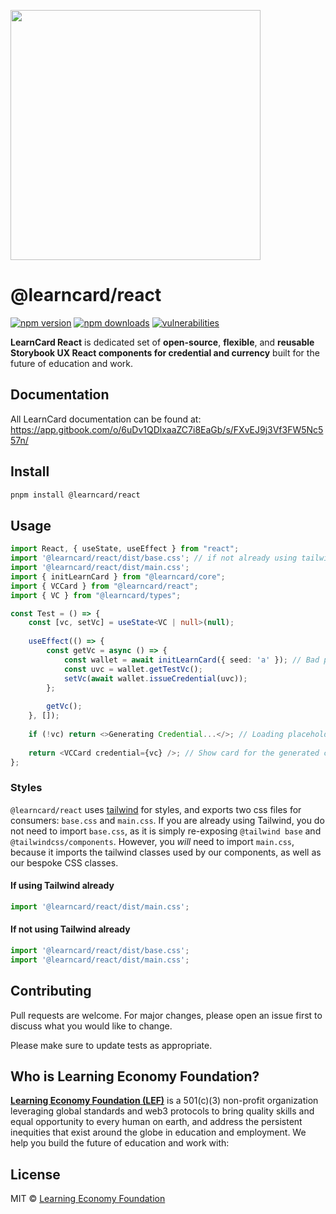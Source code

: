 [<img src="https://user-images.githubusercontent.com/2185016/176284693-4ca14052-d067-4ea5-b170-c6cd2594ee23.png" width="400"/>](image.png)
# @learncard/react

[![npm version](https://img.shields.io/npm/v/@learncard/react)](https://www.npmjs.com/package/@learncard/react)
[![npm downloads](https://img.shields.io/npm/dw/@learncard/react)](https://www.npmjs.com/package/@learncard/react)
[![vulnerabilities](https://img.shields.io/snyk/vulnerabilities/npm/@learncard/react)](https://www.npmjs.com/package/@learncard/react)

**LearnCard React** is dedicated set of **open-source**, **flexible**, and **reusable Storybook UX React components for credential and currency** built for the future of education and work.

## Documentation
All LearnCard documentation can be found at:
https://app.gitbook.com/o/6uDv1QDlxaaZC7i8EaGb/s/FXvEJ9j3Vf3FW5Nc557n/


## Install

```bash
pnpm install @learncard/react
```

## Usage

```ts
import React, { useState, useEffect } from "react";
import '@learncard/react/dist/base.css'; // if not already using tailwind
import '@learncard/react/dist/main.css';
import { initLearnCard } from "@learncard/core";
import { VCCard } from "@learncard/react";
import { VC } from "@learncard/types";

const Test = () => {
    const [vc, setVc] = useState<VC | null>(null);
    
    useEffect(() => {
        const getVc = async () => {
            const wallet = await initLearnCard({ seed: 'a' }); // Bad practice! You should be generating keys...
            const uvc = wallet.getTestVc();
            setVc(await wallet.issueCredential(uvc));
        };
        
        getVc();
    }, []);
    
    if (!vc) return <>Generating Credential...</>; // Loading placeholder while credential is generated
    
    return <VCCard credential={vc} />; // Show card for the generated credential with validation results
};
```

### Styles

`@learncard/react` uses [tailwind](https://tailwindcss.com/) for styles, and exports two css files
for consumers: `base.css` and `main.css`. If you are already using Tailwind, you do not need to import
`base.css`, as it is simply re-exposing `@tailwind base` and `@tailwindcss/components`. However, you
_will_ need to import `main.css`, because it imports the tailwind classes used by our components, as
well as our bespoke CSS classes.

#### If using Tailwind already

```ts
import '@learncard/react/dist/main.css';
```

#### If not using Tailwind already

```ts
import '@learncard/react/dist/base.css';
import '@learncard/react/dist/main.css';
```

## Contributing

Pull requests are welcome. For major changes, please open an issue first to discuss what you would like to change.

Please make sure to update tests as appropriate.

## Who is Learning Economy Foundation?

**[Learning Economy Foundation (LEF)](https://www.learningeconomy.io)** is a 501(c)(3) non-profit organization leveraging global standards and web3 protocols to bring quality skills and equal opportunity to every human on earth, and address the persistent inequities that exist around the globe in education and employment. We help you build the future of education and work with:

## License

MIT © [Learning Economy Foundation](https://github.com/Learning-Economy-Foundation)

